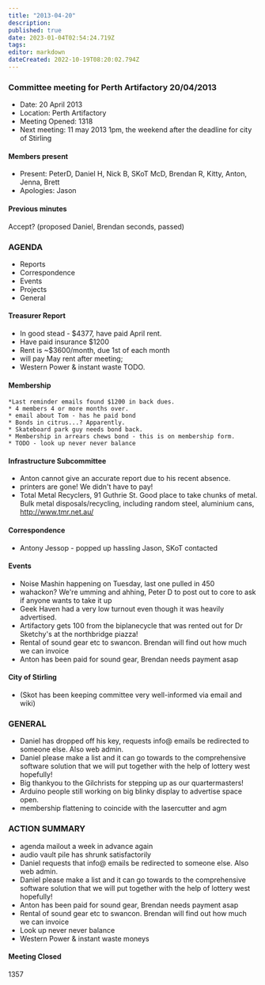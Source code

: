 ```yaml
---
title: "2013-04-20"
description: 
published: true
date: 2023-01-04T02:54:24.719Z
tags: 
editor: markdown
dateCreated: 2022-10-19T08:20:02.794Z
---
```


### Committee meeting for Perth Artifactory 20/04/2013

-   Date: 20 April 2013
-   Location: Perth Artifactory
-   Meeting Opened: 1318
-   Next meeting: 11 may 2013 1pm, the weekend after the deadline for city of Stirling

#### Members present

-   Present: PeterD, Daniel H, Nick B, SKoT McD, Brendan R, Kitty, Anton, Jenna, Brett
-   Apologies: Jason

#### Previous minutes

Accept? (proposed Daniel, Brendan seconds, passed)

### AGENDA

-   Reports
-   Correspondence
-   Events
-   Projects
-   General

#### Treasurer Report

-   In good stead - \$4377, have paid April rent.
-   Have paid insurance \$1200
-   Rent is \~\$3600/month, due 1st of each month
-   will pay May rent after meeting;
-   Western Power & instant waste TODO.

#### Membership

    *Last reminder emails found $1200 in back dues.
    * 4 members 4 or more months over.
    * email about Tom - has he paid bond
    * Bonds in citrus...? Apparently.
    * Skateboard park guy needs bond back.
    * Membership in arrears chews bond - this is on membership form. 
    * TODO - look up never never balance

#### Infrastructure Subcommittee

-   Anton cannot give an accurate report due to his recent absence.
-   printers are gone! We didn't have to pay!
-   Total Metal Recyclers, 91 Guthrie St. Good place to take chunks of metal. Bulk metal disposals/recycling, including random steel, aluminium cans, <http://www.tmr.net.au/>

#### Correspondence

-   Antony Jessop - popped up hassling Jason, SKoT contacted

#### Events

-   Noise Mashin happening on Tuesday, last one pulled in 450
-   wahackon? We're umming and ahhing, Peter D to post out to core to ask if anyone wants to take it up
-   Geek Haven had a very low turnout even though it was heavily advertised.
-   Artifactory gets 100 from the biplanecycle that was rented out for Dr Sketchy's at the northbridge piazza!
-   Rental of sound gear etc to swancon. Brendan will find out how much we can invoice
-   Anton has been paid for sound gear, Brendan needs payment asap

#### City of Stirling

-   (Skot has been keeping committee very well-informed via email and wiki)

### GENERAL

-   Daniel has dropped off his key, requests info@ emails be redirected to someone else. Also web admin.
-   Daniel please make a list and it can go towards to the comprehensive software solution that we will put together with the help of lottery west hopefully!
-   Big thankyou to the Gilchrists for stepping up as our quartermasters!
-   Arduino people still working on big blinky display to advertise space open.
-   membership flattening to coincide with the lasercutter and agm

### ACTION SUMMARY

-   agenda mailout a week in advance again
-   audio vault pile has shrunk satisfactorily
-   Daniel requests that info@ emails be redirected to someone else. Also web admin.
-   Daniel please make a list and it can go towards to the comprehensive software solution that we will put together with the help of lottery west hopefully!
-   Anton has been paid for sound gear, Brendan needs payment asap
-   Rental of sound gear etc to swancon. Brendan will find out how much we can invoice
-   Look up never never balance
-   Western Power & instant waste moneys

#### Meeting Closed

1357
